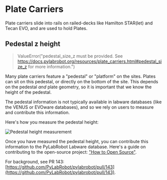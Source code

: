 # Plate Carriers

Plate carriers slide into rails on railed-decks like Hamilton STAR(let) and Tecan EVO, and are used to hold Plates.

## Pedestal z height

> ValueError("pedestal_size_z must be provided. See https://docs.pylabrobot.org/resources/plate_carriers.html#pedestal_size_z for more information.")

Many plate carriers feature a "pedestal" or "platform" on the sites. Plates can sit on this pedestal, or directly on the bottom of the site. This depends on the pedestal _and_ plate geometry, so it is important that we know the height of the pedestal.

The pedestal information is not typically available in labware databases (like the VENUS or EVOware databases), and so we rely on users to measure and contribute this information.

Here's how you measure the pedestal height:

![Pedestal height measurement](/resources/img/pedestal/measure.jpeg)

Once you have measured the pedestal height, you can contribute this information to the PyLabRobot Labware database. Here's a guide on contributing to the open-source project: ["How to Open Source"](/contributor_guide/how-to-open-source.md).

For background, see PR 143: [https://github.com/PyLabRobot/pylabrobot/pull/143](https://github.com/PyLabRobot/pylabrobot/pull/143).
